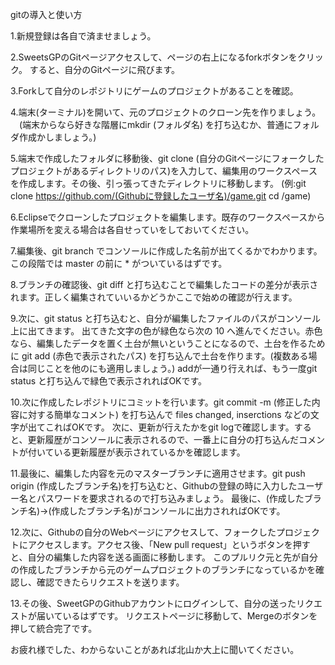 gitの導入と使い方

1.新規登録は各自で済ませましょう。

2.SweetsGPのGitページアクセスして、ページの右上になるforkボタンをクリック。
  すると、自分のGitページに飛びます。

3.Forkして自分のレポジトリにゲームのプロジェクトがあることを確認。

4.端末(ターミナル)を開いて、元のプロジェクトのクローン先を作りましょう。
　(端末からなら好きな階層にmkdir (フォルダ名) を打ち込むか、普通にフォルダ作成かしましょう。)

5.端末で作成したフォルダに移動後、git clone (自分のGitページにフォークしたプロジェクトがあるディレクトリのパス)を入力して、編集用のワークスペースを作成します。その後、引っ張ってきたディレクトリに移動します。
(例:git clone https://github.com/(Githubに登録したユーザ名)/game.git cd /game)

6.Eclipseでクローンしたプロジェクトを編集します。既存のワークスペースから作業場所を変える場合は各自せっていをしておいてください。

7.編集後、git branch でコンソールに作成した名前が出てくるかでわかります。この段階では master の前に * がついているはずです。

8.ブランチの確認後、git diff と打ち込むことで編集したコードの差分が表示されます。正しく編集されていいるかどうかここで始めの確認が行えます。

9.次に、git status と打ち込むと、自分が編集したファイルのパスがコンソール上に出てきます。
出てきた文字の色が緑色なら次の 10 へ進んでください。赤色なら、編集したデータを置く土台が無いということになるので、土台を作るために git add (赤色で表示されたパス) を打ち込んで土台を作ります。(複数ある場合は同じことを他のにも適用しましょう。)
addが一通り行えれば、もう一度git status と打ち込んで緑色で表示されればOKです。

10.次に作成したレポジトリにコミットを行います。git commit -m (修正した内容に対する簡単なコメント) を打ち込んで files changed, inserctions などの文字が出てこればOKです。
次に、更新が行えたかをgit logで確認します。すると、更新履歴がコンソールに表示されるので、一番上に自分の打ち込んだコメントが付いている更新履歴が表示されているかを確認します。

11.最後に、編集した内容を元のマスターブランチに適用させます。git push origin (作成したブランチ名)を打ち込むと、Githubの登録の時に入力したユーザー名とパスワードを要求されるので打ち込みましょう。
最後に、(作成したブランチ名)->(作成したブランチ名)がコンソールに出力されればOKです。

12.次に、Githubの自分のWebページにアクセスして、フォークしたプロジェクトにアクセスします。アクセス後、「New pull request」というボタンを押すと、自分の編集した内容を送る画面に移動します。
このプルリク元と先が自分の作成したブランチから元のゲームプロジェクトのブランチになっているかを確認し、確認できたらリクエストを送ります。

13.その後、SweetGPのGithubアカウントにログインして、自分の送ったリクエストが届いているはずです。
リクエストページに移動して、Mergeのボタンを押して統合完了です。


お疲れ様でした、わからないことがあれば北山か大上に聞いてください。
